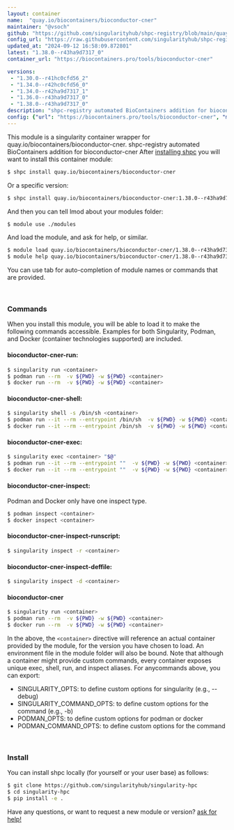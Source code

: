 ```yaml
---
layout: container
name:  "quay.io/biocontainers/bioconductor-cner"
maintainer: "@vsoch"
github: "https://github.com/singularityhub/shpc-registry/blob/main/quay.io/biocontainers/bioconductor-cner/container.yaml"
config_url: "https://raw.githubusercontent.com/singularityhub/shpc-registry/main/quay.io/biocontainers/bioconductor-cner/container.yaml"
updated_at: "2024-09-12 16:58:09.872801"
latest: "1.38.0--r43ha9d7317_0"
container_url: "https://biocontainers.pro/tools/bioconductor-cner"

versions:
 - "1.30.0--r41hc0cfd56_2"
 - "1.34.0--r42hc0cfd56_0"
 - "1.34.0--r42ha9d7317_1"
 - "1.36.0--r43ha9d7317_0"
 - "1.38.0--r43ha9d7317_0"
description: "shpc-registry automated BioContainers addition for bioconductor-cner"
config: {"url": "https://biocontainers.pro/tools/bioconductor-cner", "maintainer": "@vsoch", "description": "shpc-registry automated BioContainers addition for bioconductor-cner", "latest": {"1.38.0--r43ha9d7317_0": "sha256:c88830e041ad6e1e9f7c1a514599ee98cfe24d8af67f50bfb58bcddca94836ae"}, "tags": {"1.30.0--r41hc0cfd56_2": "sha256:67698a758bc0d3e18c293bb5bdfb92366f9adf266763e8671f5c60d9590de951", "1.34.0--r42hc0cfd56_0": "sha256:c06076f605bfd723b05dff033d450b4c4b687da09c2ddd4b62ae81bafede8529", "1.34.0--r42ha9d7317_1": "sha256:6c492bf92442502cd55ee52811eafad8516be8260dac199373f4035aadfcefc6", "1.36.0--r43ha9d7317_0": "sha256:83dbac0ab552bc8e55e221f7179c709e0aace9142359105a5ddc43c436af82ba", "1.38.0--r43ha9d7317_0": "sha256:c88830e041ad6e1e9f7c1a514599ee98cfe24d8af67f50bfb58bcddca94836ae"}, "docker": "quay.io/biocontainers/bioconductor-cner"}
---
```


This module is a singularity container wrapper for quay.io/biocontainers/bioconductor-cner.
shpc-registry automated BioContainers addition for bioconductor-cner
After [installing shpc](#install) you will want to install this container module:


```bash
$ shpc install quay.io/biocontainers/bioconductor-cner
```

Or a specific version:

```bash
$ shpc install quay.io/biocontainers/bioconductor-cner:1.38.0--r43ha9d7317_0
```

And then you can tell lmod about your modules folder:

```bash
$ module use ./modules
```

And load the module, and ask for help, or similar.

```bash
$ module load quay.io/biocontainers/bioconductor-cner/1.38.0--r43ha9d7317_0
$ module help quay.io/biocontainers/bioconductor-cner/1.38.0--r43ha9d7317_0
```

You can use tab for auto-completion of module names or commands that are provided.

<br>

### Commands

When you install this module, you will be able to load it to make the following commands accessible.
Examples for both Singularity, Podman, and Docker (container technologies supported) are included.

#### bioconductor-cner-run:

```bash
$ singularity run <container>
$ podman run --rm  -v ${PWD} -w ${PWD} <container>
$ docker run --rm  -v ${PWD} -w ${PWD} <container>
```

#### bioconductor-cner-shell:

```bash
$ singularity shell -s /bin/sh <container>
$ podman run --it --rm --entrypoint /bin/sh  -v ${PWD} -w ${PWD} <container>
$ docker run --it --rm --entrypoint /bin/sh  -v ${PWD} -w ${PWD} <container>
```

#### bioconductor-cner-exec:

```bash
$ singularity exec <container> "$@"
$ podman run --it --rm --entrypoint ""  -v ${PWD} -w ${PWD} <container> "$@"
$ docker run --it --rm --entrypoint ""  -v ${PWD} -w ${PWD} <container> "$@"
```

#### bioconductor-cner-inspect:

Podman and Docker only have one inspect type.

```bash
$ podman inspect <container>
$ docker inspect <container>
```

#### bioconductor-cner-inspect-runscript:

```bash
$ singularity inspect -r <container>
```

#### bioconductor-cner-inspect-deffile:

```bash
$ singularity inspect -d <container>
```



#### bioconductor-cner

```bash
$ singularity run <container>
$ podman run --rm  -v ${PWD} -w ${PWD} <container>
$ docker run --rm  -v ${PWD} -w ${PWD} <container>
```


In the above, the `<container>` directive will reference an actual container provided
by the module, for the version you have chosen to load. An environment file in the
module folder will also be bound. Note that although a container
might provide custom commands, every container exposes unique exec, shell, run, and
inspect aliases. For anycommands above, you can export:

 - SINGULARITY_OPTS: to define custom options for singularity (e.g., --debug)
 - SINGULARITY_COMMAND_OPTS: to define custom options for the command (e.g., -b)
 - PODMAN_OPTS: to define custom options for podman or docker
 - PODMAN_COMMAND_OPTS: to define custom options for the command

<br>

### Install

You can install shpc locally (for yourself or your user base) as follows:

```bash
$ git clone https://github.com/singularityhub/singularity-hpc
$ cd singularity-hpc
$ pip install -e .
```

Have any questions, or want to request a new module or version? [ask for help!](https://github.com/singularityhub/singularity-hpc/issues)